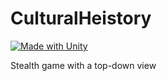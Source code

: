 # CulturalHeistory
[![Made with Unity](https://img.shields.io/badge/Made%20with-Unity-57b9d3.svg?style=flat&logo=unity)](https://www.unity.com)

Stealth game with a top-down view
